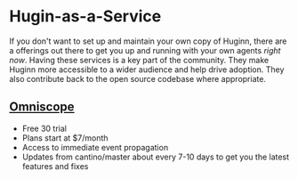 # Hugin-as-a-Service
If you don't want to set up and maintain your own copy of Huginn, there are a offerings out there to get you up and running with your own agents *right now*. Having these services is a key part of the community. They make Huginn more accessible to a wider audience and help drive adoption. They also contribute back to the open source codebase where appropriate. 

## [Omniscope](https://huginn.omniscope.io/?ref=github)
- Free 30 trial
- Plans start at $7/month
- Access to immediate event propagation
- Updates from cantino/master about every 7-10 days to get you the latest features and fixes
